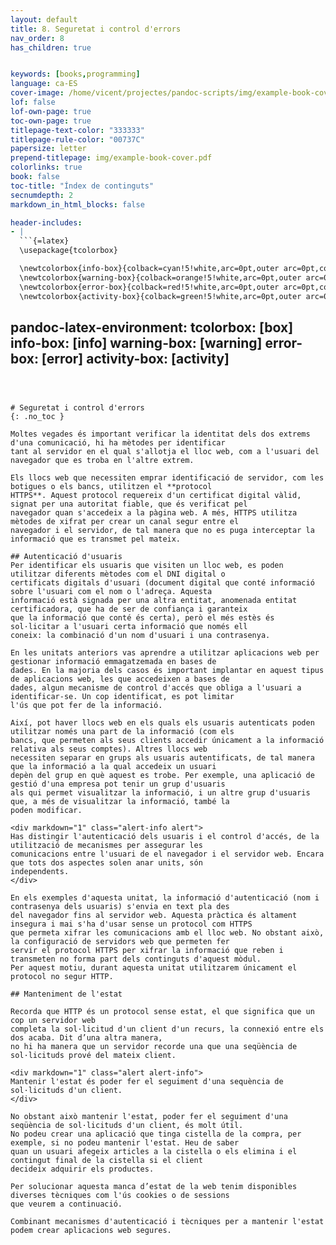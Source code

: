 ```yaml
---
layout: default 
title: 8. Seguretat i control d'errors
nav_order: 8 
has_children: true


keywords: [books,programming]
language: ca-ES
cover-image: /home/vicent/projectes/pandoc-scripts/img/example-book-cover.png
lof: false
lof-own-page: true
toc-own-page: true
titlepage-text-color: "333333"
titlepage-rule-color: "00737C"
papersize: letter
prepend-titlepage: img/example-book-cover.pdf
colorlinks: true
book: false
toc-title: "Índex de continguts"
secnumdepth: 2
markdown_in_html_blocks: false

header-includes:
- |
  ```{=latex}
  \usepackage{tcolorbox}

  \newtcolorbox{info-box}{colback=cyan!5!white,arc=0pt,outer arc=0pt,colframe=cyan!60!black}
  \newtcolorbox{warning-box}{colback=orange!5!white,arc=0pt,outer arc=0pt,colframe=orange!80!black}
  \newtcolorbox{error-box}{colback=red!5!white,arc=0pt,outer arc=0pt,colframe=red!75!black}
  \newtcolorbox{activity-box}{colback=green!5!white,arc=0pt,outer arc=0pt,colframe=green!75!black} 
  ```
pandoc-latex-environment:
  tcolorbox: [box]
  info-box: [info]
  warning-box: [warning]
  error-box: [error]
  activity-box: [activity]
---
```



# Seguretat i control d'errors
{: .no_toc }

Moltes vegades és important verificar la identitat dels dos extrems d'una comunicació, hi ha mètodes per identificar
tant al servidor en el qual s'allotja el lloc web, com a l'usuari del navegador que es troba en l'altre extrem.

Els llocs web que necessiten emprar identificació de servidor, com les botigues o els bancs, utilitzen el **protocol
HTTPS**. Aquest protocol requereix d'un certificat digital vàlid, signat per una autoritat fiable, que és verificat pel
navegador quan s'accedeix a la pàgina web. A més, HTTPS utilitza mètodes de xifrat per crear un canal segur entre el
navegador i el servidor, de tal manera que no es puga interceptar la informació que es transmet pel mateix.

## Autenticació d'usuaris
Per identificar els usuaris que visiten un lloc web, es poden utilitzar diferents mètodes com el DNI digital o
certificats digitals d'usuari (document digital que conté informació sobre l'usuari com el nom o l'adreça. Aquesta
informació està signada per una altra entitat, anomenada entitat certificadora, que ha de ser de confiança i garanteix
que la informació que conté és certa), però el més estès és sol·licitar a l'usuari certa informació que només ell
coneix: la combinació d'un nom d'usuari i una contrasenya.

En les unitats anteriors vas aprendre a utilitzar aplicacions web per gestionar informació emmagatzemada en bases de
dades. En la majoria dels casos és important implantar en aquest tipus de aplicacions web, les que accedeixen a bases de
dades, algun mecanisme de control d'accés que obliga a l'usuari a identificar-se. Un cop identificat, es pot limitar
l'ús que pot fer de la informació.

Així, pot haver llocs web en els quals els usuaris autenticats poden utilitzar només una part de la informació (com els
bancs, que permeten als seus clients accedir únicament a la informació relativa als seus comptes). Altres llocs web
necessiten separar en grups als usuaris autentificats, de tal manera que la informació a la qual accedeix un usuari
depèn del grup en què aquest es trobe. Per exemple, una aplicació de gestió d'una empresa pot tenir un grup d'usuaris
als qui permet visualitzar la informació, i un altre grup d'usuaris que, a més de visualitzar la informació, també la
poden modificar.

<div markdown="1" class="alert-info alert">
Has distingir l'autenticació dels usuaris i el control d'accés, de la utilització de mecanismes per assegurar les
comunicacions entre l'usuari de el navegador i el servidor web. Encara que tots dos aspectes solen anar units, són
independents.
</div>

En els exemples d'aquesta unitat, la informació d'autenticació (nom i contrasenya dels usuaris) s'envia en text pla des
del navegador fins al servidor web. Aquesta pràctica és altament insegura i mai s'ha d'usar sense un protocol com HTTPS
que permeta xifrar les comunicacions amb el lloc web. No obstant això, la configuració de servidors web que permeten fer
servir el protocol HTTPS per xifrar la informació que reben i transmeten no forma part dels continguts d'aquest mòdul.
Per aquest motiu, durant aquesta unitat utilitzarem únicament el protocol no segur HTTP.

## Manteniment de l'estat

Recorda que HTTP és un protocol sense estat, el que significa que un cop un servidor web
completa la sol·licitud d'un client d'un recurs, la connexió entre els dos acaba. Dit d’una altra manera, 
no hi ha manera que un servidor recorde una que una seqüència de sol·licituds prové del mateix client.

<div markdown="1" class="alert alert-info"> 
Mantenir l'estat és poder fer el seguiment d'una sequència de sol·licituds d'un client.
</div>

No obstant això mantenir l'estat, poder fer el seguiment d'una seqüència de sol·licituds d'un client, és molt útil. 
No podeu crear una aplicació que tinga cistella de la compra, per exemple, si no podeu mantenir l'estat. Heu de saber 
quan un usuari afegeix articles a la cistella o els elimina i el contingut final de la cistella si el client 
decideix adquirir els productes.

Per solucionar aquesta manca d’estat de la web tenim disponibles diverses tècniques com l'ús cookies o de sessions
que veurem a continuació.

Combinant mecanismes d'autenticació i tècniques per a mantenir l'estat podem crear aplicacions web segures.